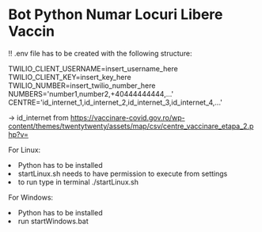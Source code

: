 # Bot Python Numar Locuri Libere Vaccin
!! .env file has to be created with the following structure:

TWILIO_CLIENT_USERNAME=insert_username_here
TWILIO_CLIENT_KEY=insert_key_here
TWILIO_NUMBER=insert_twilio_number_here
NUMBERS='number1,number2,+40444444444,...'
CENTRE='id_internet_1,id_internet_2,id_internet_3,id_internet_4,...'

-> id_internet from https://vaccinare-covid.gov.ro/wp-content/themes/twentytwenty/assets/map/csv/centre_vaccinare_etapa_2.php?v=


For Linux:
<li>Python has to be installed</li>
<li>startLinux.sh needs to have permission to execute from settings</li>
<li>to run type in terminal ./startLinux.sh</li>

For Windows:
<li>Python has to be installed</li>
<li>run startWindows.bat</li>
